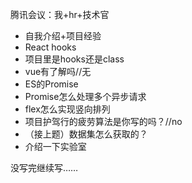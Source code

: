 
腾讯会议：我+hr+技术官

- 自我介绍+项目经验
- React hooks
- 项目里是hooks还是class
- vue有了解吗//无
- ES的Promise
- Promise怎么处理多个异步请求
- flex怎么实现竖向排列
- 项目护驾行的疲劳算法是你写的吗？//no
- （接上题）数据集怎么获取的？
- 介绍一下实验室

没写完继续写……
